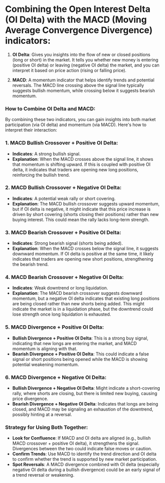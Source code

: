 # Combining the Open Interest Delta (OI Delta) with the MACD (Moving Average Convergence Divergence) indicators:

1. **OI Delta**: Gives you insights into the flow of new or closed positions (long or short) in the market. It tells you whether new money is entering (positive OI delta) or leaving (negative OI delta) the market, and you can interpret it based on price action (rising or falling price).

2. **MACD**: A momentum indicator that helps identify trends and potential reversals. The MACD line crossing above the signal line typically suggests bullish momentum, while crossing below it suggests bearish momentum.

### How to Combine OI Delta and MACD:
By combining these two indicators, you can gain insights into both market participation (via OI delta) and momentum (via MACD). Here's how to interpret their interaction:

### 1. **MACD Bullish Crossover + Positive OI Delta**:
   - **Indicates**: A strong bullish signal.
   - **Explanation**: When the MACD crosses above the signal line, it shows that momentum is shifting upward. If this is coupled with positive OI delta, it indicates that traders are opening new long positions, reinforcing the bullish trend.

### 2. **MACD Bullish Crossover + Negative OI Delta**:
   - **Indicates**: A potential weak rally or short covering.
   - **Explanation**: The MACD bullish crossover suggests upward momentum, but if OI delta is negative, it might indicate that this price increase is driven by short covering (shorts closing their positions) rather than new buying interest. This could mean the rally lacks long-term strength.

### 3. **MACD Bearish Crossover + Positive OI Delta**:
   - **Indicates**: Strong bearish signal (shorts being added).
   - **Explanation**: When the MACD crosses below the signal line, it suggests downward momentum. If OI delta is positive at the same time, it likely indicates that traders are opening new short positions, strengthening the bearish trend.

### 4. **MACD Bearish Crossover + Negative OI Delta**:
   - **Indicates**: Weak downtrend or long liquidation.
   - **Explanation**: The MACD bearish crossover suggests downward momentum, but a negative OI delta indicates that existing long positions are being closed rather than new shorts being added. This might indicate the market is in a liquidation phase, but the downtrend could lose strength once long liquidation is exhausted.

### 5. **MACD Divergence + Positive OI Delta**:
   - **Bullish Divergence + Positive OI Delta**: This is a strong buy signal, indicating that new longs are entering the market, and MACD momentum is aligning with that.
   - **Bearish Divergence + Positive OI Delta**: This could indicate a false signal or short positions being opened while the MACD is showing potential weakening momentum.

### 6. **MACD Divergence + Negative OI Delta**:
   - **Bullish Divergence + Negative OI Delta**: Might indicate a short-covering rally, where shorts are closing, but there is limited new buying, causing price divergence.
   - **Bearish Divergence + Negative OI Delta**: Indicates that longs are being closed, and MACD may be signaling an exhaustion of the downtrend, possibly hinting at a reversal.

### Strategy for Using Both Together:
- **Look for Confluence**: If MACD and OI delta are aligned (e.g., bullish MACD crossover + positive OI delta), it strengthens the signal. Divergences between the two could indicate false moves or caution.
- **Confirm Trends**: Use MACD to identify the trend direction and OI delta to confirm whether the trend is supported by new market participation.
- **Spot Reversals**: A MACD divergence combined with OI delta (especially negative OI delta during a bullish divergence) could be an early signal of a trend reversal or weakening.
